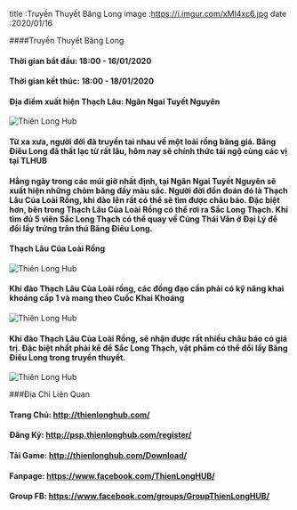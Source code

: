 title :Truyền Thuyết Băng Long
image :https://i.imgur.com/xMI4xc6.jpg
date  :2020/01/16


####Truyền Thuyết Băng Long
#### Thời gian bắt đầu: 18:00 - 16/01/2020
#### Thời gian kết thúc: 18:00 - 18/01/2020
#### Địa điểm xuất hiện Thạch Lâu: Ngân Ngai Tuyết Nguyên

![Thiên Long Hub](https://i.imgur.com/xMI4xc6.jpg)

#### Từ xa xưa, người đời đã truyền tai nhau về một loài rồng băng giá. Băng Điêu Long đã thất lạc từ rất lâu, hôm nay sẽ chính thức tái ngộ cùng các vị tại TLHUB
#### 
#### Hằng ngày trong các múi giờ nhất định, tại Ngân Ngai Tuyết Nguyên sẽ xuất hiện những chỏm băng đầy màu sắc. Người đời đồn đoán đó là Thạch Lâu Của Loài Rồng, khi đào lên rất có thể sẽ tìm được châu báo. Đặc biệt hơn, bên trong Thạch Lâu Của Loài Rồng có thể rơi ra Sắc Long Thạch. Khi tìm đủ 5 viên Sắc Long Thạch có thể quay về Củng Thái Vân ở Đại Lý để đổi lấy trứng trân thú Băng Điêu Long.

#### Thạch Lâu Của Loài Rồng
![Thiên Long Hub](https://i.imgur.com/p1xapDT.png)

#### Khi đào Thạch Lâu Của Loài rồng, các đồng đạo cần phải có kỹ năng khai khoáng cấp 1 và mang theo Cuốc Khai Khoáng

![Thiên Long Hub](https://i.imgur.com/W6O3hG1.png)

#### Khi đào Thạch Lâu Của Loài Rồng, sẽ nhận được rất nhiều châu báo có giá trị. Đặc biệt nhất phải kể để Sắc Long Thạch, vật phẩm có thể đổi lấy Băng Điêu Long trong truyền thuyết.

![Thiên Long Hub](https://i.imgur.com/2yI2ajS.png)

###Địa Chỉ Liên Quan
#### Trang Chủ: http://thienlonghub.com/
#### Đăng Ký: http://psp.thienlonghub.com/register/
#### Tải Game: http://thienlonghub.com/Download/
#### Fanpage: https://www.facebook.com/ThienLongHUB/
#### Group FB: https://www.facebook.com/groups/GroupThienLongHUB/
